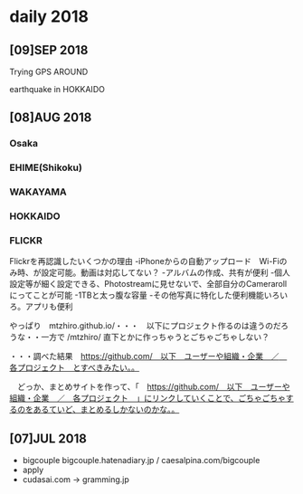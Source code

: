 # daily 2018
## [09]SEP 2018

Trying GPS AROUND

earthquake in HOKKAIDO

## [08]AUG 2018
### Osaka
### EHIME(Shikoku)
### WAKAYAMA
### HOKKAIDO
### FLICKR
Flickrを再認識したいくつかの理由
-iPhoneからの自動アップロード　Wi-Fiのみ時、が設定可能。動画は対応してない？
-アルバムの作成、共有が便利
-個人設定等が細く設定できる、Photostreamに見せないで、全部自分のCamerarollにってことが可能
-1TBと太っ腹な容量
-その他写真に特化した便利機能いろいろ。アプリも便利

やっぱり　mtzhiro.github.io/・・・　以下にプロジェクト作るのは違うのだろうな・・一方で /mtzhiro/ 直下とかに作っちゃうとごちゃごちゃしない？

・・・調べた結果　https://github.com/　以下　ユーザーや組織・企業　／　各プロジェクト　とすべきみたい。。

　どっか、まとめサイトを作って、「　https://github.com/　以下　ユーザーや組織・企業　／　各プロジェクト　」にリンクしていくことで、ごちゃごちゃするのをあるていど、まとめるしかないのかな。。


## [07]JUL 2018

- bigcouple bigcouple.hatenadiary.jp / caesalpina.com/bigcouple
- apply
- cudasai.com -> gramming.jp
